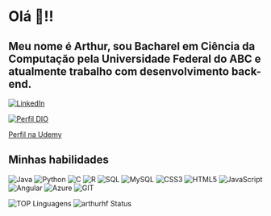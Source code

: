 # Olá 👋!!
## Meu nome é Arthur, sou Bacharel em Ciência da Computação pela Universidade Federal do ABC e atualmente trabalho com desenvolvimento back-end.

[![LinkedIn](https://img.shields.io/badge/LinkedIn-000?style=for-the-badge&logo=linkedin&logoColor=0E76A8)](https://www.linkedin.com/in/arthur-henrique-fernandes-8941a916b/)

[![Perfil DIO](https://img.shields.io/badge/-Meu%20Perfil%20na%20DIO-30A3DC?style=for-the-badge)](https://www.dio.me/users/arthur_h_f13)

[Perfil na Udemy](https://www.udemy.com/user/arthur-fernandes-5/)

## Minhas habilidades

![Java](https://img.shields.io/badge/java-%23ED8B00.svg?style=for-the-badge&logo=openjdk&logoColor=white)
![Python](https://img.shields.io/badge/Python-000?style=for-the-badge&logo=python)
![C](https://img.shields.io/badge/C-000?style=for-the-badge&logo=c)
![R](https://img.shields.io/badge/R-276DC3?style=for-the-badge&logo=r&logoColor=white)
![SQL](https://img.shields.io/badge/SQL-07405E?style=for-the-badge&logo=sql&logoColor=white)
![MySQL](https://img.shields.io/badge/mysql-%2300f.svg?style=for-the-badge&logo=mysql&logoColor=white)
![CSS3](https://img.shields.io/badge/CSS3-000?style=for-the-badge&logo=css3&logoColor=264CE4)
![HTML5](https://img.shields.io/badge/HTML5-000?style=for-the-badge&logo=html5)
![JavaScript](https://img.shields.io/badge/JavaScript-000?style=for-the-badge&logo=javascript)
![Angular](https://img.shields.io/badge/Angular-black?style=for-the-badge&logo=angular&logoColor=white)
![Azure](https://img.shields.io/badge/azure-%230072C6.svg?style=for-the-badge&logo=microsoftazure&logoColor=white)
![GIT](https://img.shields.io/badge/Git-E34F26?style=for-the-badge&logo=git&logoColor=white)

![TOP Linguagens](https://github-readme-stats.vercel.app/api/top-langs/?username=arthurhf&layout=compact&theme=synthwave)
![arthurhf Status](https://github-readme-stats.vercel.app/api?username=arthurhf&show_icons=true&theme=synthwave)


